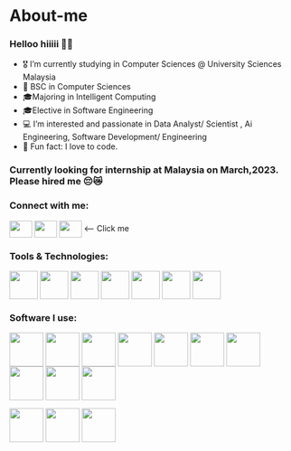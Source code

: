 # About-me
### Helloo hiiiii 🙋‍♂️
- 🎖️ I’m currently studying in Computer Sciences @ University Sciences Malaysia
- 🤖 BSC in Computer Sciences
- 🎓Majoring in Intelligent Computing
- 🎓Elective in Software Engineering
- 💻 I’m interested and passionate in Data Analyst/ Scientist , Ai Engineering, Software Development/ Engineering
- 🎈 Fun fact: I love to code.

### Currently looking for internship at Malaysia on March,2023. Please hired me 😔😿

<h3 align="left">Connect with me:</h3>
<p align="left">
<a href="mailto:haziqwahid02@gmail.com" target="blank"><img align="center" src="https://cdn-icons-png.flaticon.com/512/5968/5968534.png" alt="" height="30" width="40" /></a>
<a href="https://www.linkedin.com/in/haziqwahid020101/" target="_blank"><img align="center" src="https://cdn-icons-png.flaticon.com/512/145/145807.png" alt="" height="30" width="40" /></a>
<a href="https://haziqwahid02.wixsite.com/portfoliohw" target="_blank"><img align="center" src="https://cdn1.vectorstock.com/i/1000x1000/56/05/website-icon-www-icon-vector-28695605.jpg" alt="" height="30" width="40" /></a> <-- Click me
</p>

<h3 align="left">Tools & Technologies:</h3>
<p align="left">
<img align="center" src="https://cdn-icons-png.flaticon.com/512/6132/6132222.png" alt="" height="50" width="50"/>
<img align="center" src="https://cdn-icons-png.flaticon.com/512/5968/5968282.png" alt="" height="50" width="50"/>
<img align="center" src="https://user-images.githubusercontent.com/30186107/29488525-f55a69d0-84da-11e7-8a39-5476f663b5eb.png" alt="" height="50" width="50"/>
<img align="center" src="https://cdn-icons-png.flaticon.com/512/919/919852.png" alt="" height="50" width="50"/>
<img align="center" src="https://cdn4.iconfinder.com/data/icons/logos-and-brands/512/285_R_Project_logo-512.png" alt="" height="50" width="50"/>
<img align="center" src="https://cdn-icons-png.flaticon.com/512/919/919830.png" alt="" height="50" width="50"/>
<img align="center" src="https://cdn-icons-png.flaticon.com/512/3161/3161133.png" alt="" height="50" width="50"/>
</p>

<h3 align="left">Software I use:</h3>

<p>
<img align="center" src="https://www.freeiconspng.com/thumbs/c-logo-icon/dev-c--logo-icon-32.png" alt="" height="60" width="60"/>
<img align="center" src="https://cdn-icons-png.flaticon.com/512/906/906324.png" alt="" height="60" width="60"/>
 <img align="center" src="https://upload.wikimedia.org/wikipedia/commons/thumb/9/9a/Visual_Studio_Code_1.35_icon.svg/2048px-Visual_Studio_Code_1.35_icon.svg.png" alt="" height="60" width="60"/>
<img align="center" src="https://upload.wikimedia.org/wikipedia/commons/thumb/c/c9/PhpStorm_Icon.svg/2048px-PhpStorm_Icon.svg.png" alt="" height="60" width="60"/>
 <img align="center" src="https://upload.wikimedia.org/wikipedia/commons/thumb/9/9c/IntelliJ_IDEA_Icon.svg/2048px-IntelliJ_IDEA_Icon.svg.png" alt="" height="60" width="60"/>


<img align="center" src="https://cdn.iconscout.com/icon/free/png-256/eclipse-14-282371.png" alt="" height="60" width="60"/>
<img align="center" src="https://gitlab.com/uploads/-/system/project/avatar/18103103/pngguru.com.png" alt="" height="60" width="60"/>
 <img align="center" src="https://upload.wikimedia.org/wikipedia/commons/thumb/1/1d/PyCharm_Icon.svg/1024px-PyCharm_Icon.svg.png" alt="" height="60" width="60"/>
<img align="center" src="https://www.psych.mcgill.ca/labs/mogillab/anaconda2/pkgs/anaconda-navigator-1.4.3-py27_0/lib/python2.7/site-packages/anaconda_navigator/static/images/jupyter-icon-1024x1024.png" alt="" height="60" width="60"/>
 <img align="center" src="https://upload.wikimedia.org/wikipedia/commons/thumb/e/e3/Android_Studio_Icon_%282014-2019%29.svg/1200px-Android_Studio_Icon_%282014-2019%29.svg.png" alt="" height="60" width="60"/>
</p>

<p>
<img align="center" src="https://upload.wikimedia.org/wikipedia/commons/thumb/a/af/Adobe_Photoshop_CC_icon.svg/2101px-Adobe_Photoshop_CC_icon.svg.png" alt="" height="60" width="60"/>
 <img align="center" src="https://upload.wikimedia.org/wikipedia/commons/thumb/b/b6/Adobe_Photoshop_Lightroom_CC_logo.svg/640px-Adobe_Photoshop_Lightroom_CC_logo.svg.png" alt="" height="60" width="60"/>
 <img align="center" src="https://upload.wikimedia.org/wikipedia/commons/thumb/0/08/Canva_icon_2021.svg/2048px-Canva_icon_2021.svg.png" alt="" height="60" width="60"/>
</p>



